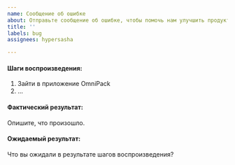 ```yaml
---
name: Сообщение об ошибке
about: Отправьте сообщение об ошибке, чтобы помочь нам улучшить продукты Native Robotics.
title: ''
labels: bug
assignees: hypersasha

---
```


#### Шаги воспроизведения:
1. Зайти в приложение OmniPack
2. ...

#### Фактический результат:
Опишите, что произошло.

#### Ожидаемый результат:
Что вы ожидали в результате шагов воспроизведения?
